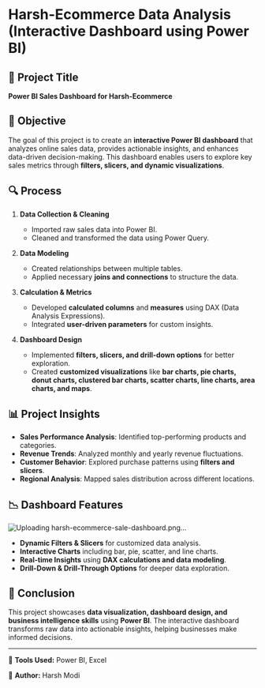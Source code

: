 # Harsh-Ecommerce Data Analysis (Interactive Dashboard using Power BI)

## 📌 Project Title
**Power BI Sales Dashboard for Harsh-Ecommerce**

## 🎯 Objective
The goal of this project is to create an **interactive Power BI dashboard** that analyzes online sales data, provides actionable insights, and enhances data-driven decision-making. This dashboard enables users to explore key sales metrics through **filters, slicers, and dynamic visualizations**.

## 🔍 Process
1. **Data Collection & Cleaning**
   - Imported raw sales data into Power BI.
   - Cleaned and transformed the data using Power Query.
   
2. **Data Modeling**
   - Created relationships between multiple tables.
   - Applied necessary **joins and connections** to structure the data.

3. **Calculation & Metrics**
   - Developed **calculated columns** and **measures** using DAX (Data Analysis Expressions).
   - Integrated **user-driven parameters** for custom insights.

4. **Dashboard Design**
   - Implemented **filters, slicers, and drill-down options** for better exploration.
   - Created **customized visualizations** like **bar charts, pie charts, donut charts, clustered bar charts, scatter charts, line charts, area charts, and maps**.

## 📊 Project Insights
- **Sales Performance Analysis**: Identified top-performing products and categories.
- **Revenue Trends**: Analyzed monthly and yearly revenue fluctuations.
- **Customer Behavior**: Explored purchase patterns using **filters and slicers**.
- **Regional Analysis**: Mapped sales distribution across different locations.

## 📉 Dashboard Features

![Uploading harsh-ecommerce-sale-dashboard.png…]()


- **Dynamic Filters & Slicers** for customized data analysis.
- **Interactive Charts** including bar, pie, scatter, and line charts.
- **Real-time Insights** using **DAX calculations and data modeling**.
- **Drill-Down & Drill-Through Options** for deeper data exploration.

## 🚀 Conclusion
This project showcases **data visualization, dashboard design, and business intelligence skills** using **Power BI**. The interactive dashboard transforms raw data into actionable insights, helping businesses make informed decisions.

---

📌 **Tools Used:** Power BI, Excel

🔗 **Author:** Harsh Modi

